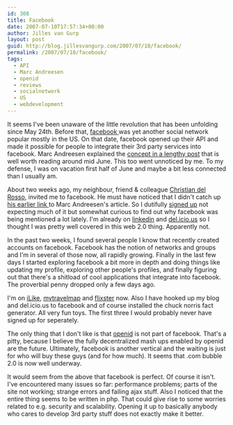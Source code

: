 ```yaml
---
id: 308
title: Facebook
date: 2007-07-10T17:57:34+00:00
author: Jilles van Gurp
layout: post
guid: http://blog.jillesvangurp.com/2007/07/10/facebook/
permalink: /2007/07/10/facebook/
tags:
  - API
  - Marc Andreesen
  - openid
  - reviews
  - socialnetwork
  - US
  - webdevelopment
---
```

It seems I've been unaware of the little revolution that has been unfolding since May 24th. Before that, [facebook ](http://www.facebook.com/)was yet another social network popular mostly in the US. On that date, facebook opened up their API and made it possible for people to integrate their 3rd party services into facebook. Marc Andreesen explained the [concept in a lengthy post](http://blog.pmarca.com/2007/06/analyzing_the_f.html) that is well worth reading around mid June. This too went unnoticed by me. To my defense, I was on vacation first half of June and maybe a bit less connected than I usually am.

About two weeks ago, my neighbour, friend & colleague [Christian del Rosso](http://www.christiandelrosso.org/), invited me to facebook.  He must have noticed that I didn't catch up [his earlier link ](http://www.christiandelrosso.org/blog/)to Marc Andreesen's article. So I dutifully [signed up](http://www.facebook.com/p/Jilles_Van_Gurp) not expecting much of it but somewhat curious to find out why facebook was being mentioned a lot lately. I'm already on [linkedin](http://www.linkedin.com/in/jillesvangurp) and  [del.icio.us](http://del.icio.us/jillesvangurp) so I thought I was pretty well covered in this web 2.0 thing. Apparently not.

In the past two weeks, I found several people I know that recently created accounts on facebook. Facebook has the notion of networks and groups and I'm in several of those now, all rapidly growing. Finally in the last few days I started exploring facebook a bit more in depth and doing things like updating my profile, exploring other people's profiles, and finally figuring out that there's a shitload of cool applications that integrate into facebook. The proverbial penny dropped only a few days ago.

I'm on [iLike](http://apps.facebook.com/ilike/),  [mytravelmap](http://apps.facebook.com/tripadvisortravelmap) and [flixster](http://apps.facebook.com/flixster) now. Also I have hooked up my blog and del.icio.us to facebook and of course installed the chuck norris fact generator. All very fun toys. The first three I would probably never have signed up for seperately.

The only thing that I don't like is that [openid](http://openid.net) is not part of facebook. That's a pitty, because I believe the fully decentralized mash ups enabled by openid are the future. Ultimately, facebook is another vertical and the waiting is just for who will buy these guys (and for how much). It seems that .com bubble 2.0 is now well underway.

It would seem from the above that facebook is perfect. Of course it isn't. I've encountered many issues so far: performance problems; parts of the site not working; strange errors and failing ajax stuff. Also I noticed that the entire thing seems to be written in php. That could give rise to some worries related to e.g. security and scalability. Opening it up to basically anybody who cares to develop 3rd party stuff does not exactly make it better.